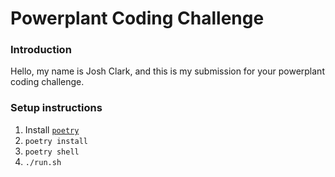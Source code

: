 # Powerplant Coding Challenge

### Introduction

Hello, my name is Josh Clark, and this is my submission for your powerplant coding challenge.

### Setup instructions

1. Install [`poetry`](https://python-poetry.org/)
2. `poetry install`
3. `poetry shell`
4. `./run.sh`
